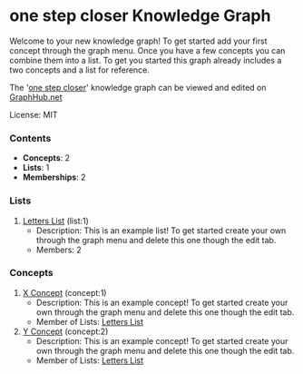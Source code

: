 # one step closer Knowledge Graph

Welcome to your new knowledge graph! To get started add your first concept through the graph menu. Once you have a few concepts you can combine them into a list. To get you started this graph already includes a two concepts and a list for reference.

The '[one step closer](https://graphhub.net/one-step-closer)' knowledge graph can be viewed and edited on [GraphHub.net](https://graphhub.net)

License: MIT
### Contents
- **Concepts**: 2
- **Lists**: 1
- **Memberships**: 2
### Lists
1. [Letters List](https://graphhub.net/one-step-closer/list/letters-list?id=1) (list:1)
   - Description: This is an example list! To get started create your own through the graph menu and delete this one though the edit tab.
   - Members: 2
### Concepts
1. [X Concept](https://graphhub.net/one-step-closer/concept/x-concept?id=1) (concept:1)
   - Description: This is an example concept! To get started create your own through the graph menu and delete this one though the edit tab.
   - Member of Lists: [Letters List](https://graphhub.net/one-step-closer/list/letters-list?id=1)
1. [Y Concept](https://graphhub.net/one-step-closer/concept/y-concept?id=2) (concept:2)
   - Description: This is an example concept! To get started create your own through the graph menu and delete this one though the edit tab.
   - Member of Lists: [Letters List](https://graphhub.net/one-step-closer/list/letters-list?id=1)
